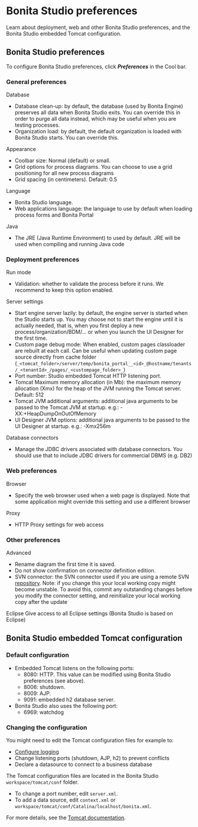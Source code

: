 # Bonita Studio preferences

Learn about deployment, web and other Bonita Studio preferences, and the Bonita Studio embedded Tomcat configuration.

## Bonita Studio preferences

To configure Bonita Studio preferences, click _**Preferences**_ in the Cool bar.

### General preferences

Database

- Database clean-up: by default, the database (used by Bonita Engine) preserves all data when Bonita Studio exits. You can override this in order to purge all data instead, which may be useful when you are testing processes.
- Organization load: by default, the default organization is loaded with Bonita Studio starts. You can override this. 

Appearance

- Coolbar size: Normal (default) or small.
- Grid options for process diagrams. You can choose to use a grid positioning for all new process diagrams
- Grid spacing (in centimeters). Default: 0.5

Language

- Bonita Studio language.  
- Web applications language: the language to use by default when loading process forms and Bonita Portal  

Java

- The JRE (Java Runtime Environment) to used by default. JRE will be used when compiling and running Java code  

### Deployment preferences

Run mode

- Validation: whether to validate the process before it runs. We recommend to keep this option enabled.  

Server settings

- Start engine server lazily: by default, the engine server is started when the Studio starts up. You may choose not to start the engine until it is actually needed, that is, when you first deploy a new process/organization/BDM/... or when you launch the UI Designer for the first time.
- Custom page debug mode: When enabled, custom pages classloader are rebuilt at each call. Can be useful when updating custom page source directly from cache folder (`_<tomcat_folder>/server/temp/bonita_portal__<id>_@hostname/tenants/_<tenantId>_/pages/_<custompage_folder>_`)
- Port number: Studio embedded Tomcat HTTP listening port.
- Tomcat Maximum memory allocation (in Mb): the maximum memory allocation (Xmx) for the heap of the JVM running the Tomcat server. Default: 512
- Tomcat JVM additional arguments: additional java arguments to be passed to the Tomcat JVM at startup. e.g.: -XX:+HeapDumpOnOutOfMemory
- UI Designer JVM options: additional java arguments to be passed to the UI Designer at startup. e.g.: -Xmx256m

Database connectors  

- Manage the JDBC drivers associated with database connectors. You should use that to include JDBC drivers for commercial DBMS (e.g. DB2)  

### Web preferences

Browser

- Specify the web browser used when a web page is displayed. Note that some application might override this setting and use a different browser

Proxy

- HTTP Proxy settings for web access 

### Other preferences

Advanced

- Rename diagram the first time it is saved.
- Do not show confirmation on connector definition edition.
- SVN connector: the SVN connector used if you are using a remote SVN [repository](workspaces-and-repositories.md). Note: if you change this your local working copy might become unstable. To avoid this, commit any outstanding changes before you modify the connector setting, and reinitialize your local working copy after the update  

Eclipse
   Give access to all Eclipse settings (Bonita Studio is based on Eclipse)  

## Bonita Studio embedded Tomcat configuration

### Default configuration

- Embedded Tomcat listens on the following ports:
  - 8080: HTTP. This value can be modified using Bonita Studio preferences (see above).
  - 8006: shutdown.
  - 8009: AJP.
  - 9091: embedded h2 database server.
- Bonita Studio also uses the following port:
  - 6969: watchdog

### Changing the configuration

You might need to edit the Tomcat configuration files for example to:

- [Configure logging](logging.md)
- Change listening ports (shutdown, AJP, h2) to prevent conflicts
- Declare a datasource to connect to a business database

The Tomcat configuration files are located in the Bonita Studio `workspace/tomcat/conf` folder. 

- To change a port number, edit `server.xml`. 
- To add a data source, edit `context.xml` or `workspace/tomcat/conf/Catalina/localhost/bonita.xml`.

For more details, see the [Tomcat documentation](http://tomcat.apache.org/tomcat-8.5-doc/).
